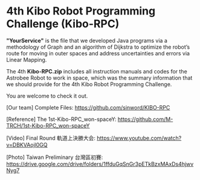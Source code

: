 # 4th Kibo Robot Programming Challenge (Kibo-RPC)

**"YourService"** is the file that we developed Java programs via a methodology of Graph and an algorithm of Dijkstra to optimize the robot’s route for moving in
outer spaces and address uncertainties and errors via Linear Mapping. 

The 4th **Kibo-RPC.zip** includes all instruction manuals and codes for the Astrobee Robot to work in space, which was the summary information that we should provide for the 4th Kibo Robot Programming Challenge.

You are welcome to check it out.

[Our team] Complete Files: https://github.com/sinword/KIBO-RPC

[Reference] The 1st-Kibo-RPC_won-spaceY: https://github.com/M-TRCH/1st-Kibo-RPC_won-spaceY

[Video] Final Round 軌道上決勝大会: https://www.youtube.com/watch?v=DBKVAojl0GQ

[Photo] Taiwan Preliminary 台灣區初賽: https://drive.google.com/drive/folders/1ffduGqSnGr3pETkBzxMAxDs4hjwvNyg7
